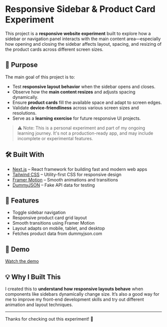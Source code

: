 # Responsive Sidebar & Product Card Experiment

This project is a **responsive website experiment** built to explore how a sidebar or navigation panel interacts with the main content area—especially how opening and closing the sidebar affects layout, spacing, and resizing of the product cards across different screen sizes.

## 🧪 Purpose

The main goal of this project is to:

- Test **responsive layout behavior** when the sidebar opens and closes.
- Observe how the **main content resizes** and adjusts spacing dynamically.
- Ensure **product cards** fill the available space and adapt to screen edges.
- Validate **device-friendliness** across various screen sizes and resolutions.
- Serve as a **learning exercise** for future responsive UI projects.

> ⚠️ Note: This is a personal experiment and part of my ongoing learning journey. It's not a production-ready app, and may include incomplete or experimental features.

## 🛠 Built With

- [Next.js](https://nextjs.org/) – React framework for building fast and modern web apps
- [Tailwind CSS](https://tailwindcss.com/) – Utility-first CSS for responsive design
- [Framer Motion](https://www.framer.com/motion/) – Smooth animations and transitions
- [DummyJSON](https://dummyjson.com/) – Fake API data for testing

## 📸 Features

- Toggle sidebar navigation
- Responsive product card grid layout
- Smooth transitions using Framer Motion
- Layout adapts on mobile, tablet, and desktop
- Fetches product data from dummyjson.com

## 🎥 Demo

[Watch the demo](https://www.linkedin.com/posts/karan-h-patel_nextjs-tailwindcss-framermotion-activity-7355358437146312704-Lj7d?utm_source=share&utm_medium=member_desktop&rcm=ACoAADBGF6QB0QMDySUwhCV0IdNp7xgY9h60CLQ)

## 💡 Why I Built This

I created this to **understand how responsive layouts behave** when components like sidebars dynamically change size. It’s also a good way for me to improve my front-end development skills and try out different animation and layout techniques.

---

Thanks for checking out this experiment! 🎉
